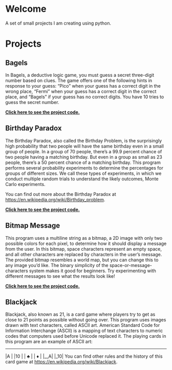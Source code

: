 # Welcome
A set of small projects I am creating using python.

# Projects
## Bagels
In Bagels, a deductive logic game, you must guess a secret three-digit number based on clues. The game offers one of the following hints in response to your guess: “Pico” when your guess has a correct digit in the wrong place, “Fermi” when your guess has a correct digit in the correct place, and “Bagels” if your guess has no correct digits. You have 10 tries to guess the secret number.

[**Click here to see the project code.**](bagels/bagels.py)

## Birthday Paradox
The Birthday Paradox, also called the Birthday Problem, is the surprisingly high probability that two people will have the same birthday even in a small group of people. In a group of 70 people, there’s a 99.9 percent chance of two people having a matching birthday. But even in a group as small as 23 people, there’s a 50 percent chance of a matching birthday. This program performs several probability experiments to determine the percentages for groups of different sizes. We call these types of experiments, in which we conduct multiple random trials to understand the likely outcomes, Monte Carlo experiments.

You can find out more about the Birthday Paradox at https://en.wikipedia.org/wiki/Birthday_problem.

[**Click here to see the project code.**](BirthdayParadox/birthdayparadox.py)

## Bitmap Message
This program uses a multiline string as a bitmap, a 2D image with only two possible colors for each pixel, to determine how it should display a message from the user. In this bitmap, space characters represent an empty space, and all other characters are replaced by characters in the user’s message. The provided bitmap resembles a world map, but you can change this to any image you’d like. The binary simplicity of the space-or-message-characters system makes it good for beginners. Try experimenting with different messages to see what the results look like!

[**Click here to see the project code.**](BitMapWorld/bitmapworld.py)

## Blackjack
Blackjack, also known as 21, is a card game where players try to get as close to 21 points as possible without going over. This program uses images drawn with text characters, called ASCII art. American Standard Code for Information Interchange (ASCII) is a mapping of text characters to numeric codes that computers used before Unicode replaced it. The playing cards in this program are an example of ASCII art:

 ___   ___
|A  | |10 |
| ♣ | | ♦ |
|__A| |_10|
You can find other rules and the history of this card game at https://en.wikipedia.org/wiki/Blackjack.

